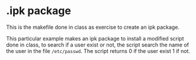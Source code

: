 # .ipk package

This is the makefile done in class as exercise to create
an ipk package.

This particular example makes an ipk package
to install a modified script done in class, to search if a
user exist or not, the script search the name of the user in
the file `/etc/passwd`. The script returns 0 if the user exist
1 if not.
